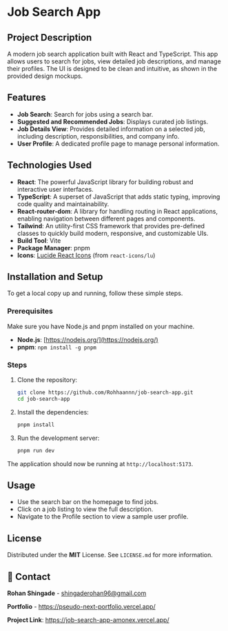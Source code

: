 # Job Search App

## Project Description
A modern job search application built with React and TypeScript. This app allows users to search for jobs, view detailed job descriptions, and manage their profiles. The UI is designed to be clean and intuitive, as shown in the provided design mockups.

## Features
-   **Job Search**: Search for jobs using a search bar.
-   **Suggested and Recommended Jobs**: Displays curated job listings.
-   **Job Details View**: Provides detailed information on a selected job, including description, responsibilities, and company info.
-   **User Profile**: A dedicated profile page to manage personal information.

## Technologies Used
-   **React**: The powerful JavaScript library for building robust and interactive user interfaces.
-   **TypeScript**: A superset of JavaScript that adds static typing, improving code quality and maintainability.
-   **React-router-dom**: A library for handling routing in React applications, enabling navigation between different pages and components.
-   **Tailwind**: An utility-first CSS framework that provides pre-defined classes to quickly build modern, responsive, and customizable UIs.
-   **Build Tool**: Vite
-   **Package Manager**: pnpm
-   **Icons**: [Lucide React Icons](https://lucide.dev/icons/) (from `react-icons/lu`)

## Installation and Setup
To get a local copy up and running, follow these simple steps.

### Prerequisites
Make sure you have Node.js and pnpm installed on your machine.

-   **Node.js**: [https://nodejs.org/](https://nodejs.org/)
-   **pnpm**: `npm install -g pnpm`

### Steps
1.  Clone the repository:
    ```bash
    git clone https://github.com/Rohhaannn/job-search-app.git
    cd job-search-app
    ```

2.  Install the dependencies:
    ```bash
    pnpm install
    ```

3.  Run the development server:
    ```bash
    pnpm run dev
    ```

The application should now be running at `http://localhost:5173`.

## Usage
-   Use the search bar on the homepage to find jobs.
-   Click on a job listing to view the full description.
-   Navigate to the Profile section to view a sample user profile.

## License
Distributed under the **MIT** License. See `LICENSE.md` for more information.



## 📧 Contact

**Rohan Shingade** - shingaderohan96@gmail.com

**Portfolio** - https://pseudo-next-portfolio.vercel.app/

**Project Link**: https://job-search-app-amonex.vercel.app/

